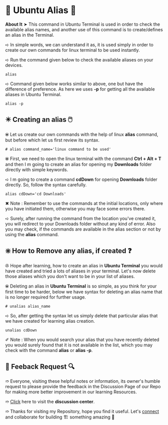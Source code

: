 # 💠 Ubuntu Alias 🛅

**About It** ➤ This command in Ubuntu Terminal is used in order to check the available alias names, and another use of this command is to create/defines an alias in the Terminal.

➪ In simple words, we can understand it as, it is used simply in order to create our own commands for linux terminal to be used instantly.

➪ Run the command given below to check the available aliases on your devices.

```
alias
```

➪ Command given below works similar to above, one but have the difference of preference. As here we uses **-p** for getting all the available aliases in Ubuntu Terminal.

```
alias -p
```

## ✴️ Creating an alias 🖱️

⦿ Let us create our own commands with the help of linux **alias** command, but before which let us first review its syntax.

```
# alias command_name='linux command to be used'
```

⦿ First, we need to open the linux terminal with the command **Ctrl + Alt + T** and then I m going to create an alias for opening my **Downloads** folder directly with simple keywords.

➪ I m going to create a command **cdDown** for opening **Downloads** folder directly. So, follow the syntax carefully.

```
alias cdDown='cd Downloads'
```

✖ Note : Remember to use the commands at the initial locations, only where you have initiated them, otherwise you may face some errors there.

➪ Surely, after running the command from the location you've created it, you will redirect to your Downloads folder without any kind of error. Also you may check, if the commands are available in the alias section or not by using the **alias** command.

## ❇️ How to Remove any alias, if created ❓

✇ Hope after learning, how to create an alias in **Ubuntu Terminal** you would have created and tried a lots of aliases in your terminal. Let's now delete those aliases which you don't want to be in your list of aliases.

⦿ Deleting an alias in **Ubuntu Terminal** is so simple, as you think for your first time to be harder, below we have syntax for deleting an alias name that is no longer required for further usage.

```
# unalias alias_name
```

➪ So, after getting the syntax let us simply delete that particular alias that we have created for learning alias creation.

```
unalias cdDown
```

✐ Note : When you would search your alias that you have recently deleted you would surely found that it is not available in the list, which you may check with the command **alias** or **alias -p**.

## 📑 Feeback Request 🔍

➱ Everyone, visiting these helpful notes or information, its owner's humble request to please provide the feedback in the Discussion Page of our Repo for making more better improvement in our learning Resources.

➱ [Click](https://github.com/ackwolver335/Ubun2World/discussions) here to visit the **discussion center**.

➱ Thanks for visiting my Repository, hope you find it useful. Let's [connect](https://github.com/ackwolver335) and collaborate for building 🏗️ something amazing 🗿